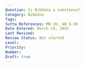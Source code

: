 ```yaml
---
Question: Is Nibbāna a substance?
Category: Nibbāna
Tags:
Sutta References: MN 26; AN 9.36
Date Entered: March 14, 2025
Last Revised:
Review Status: Not started
Level: 
Priority: 
Number: 
Draft: true
---
```

